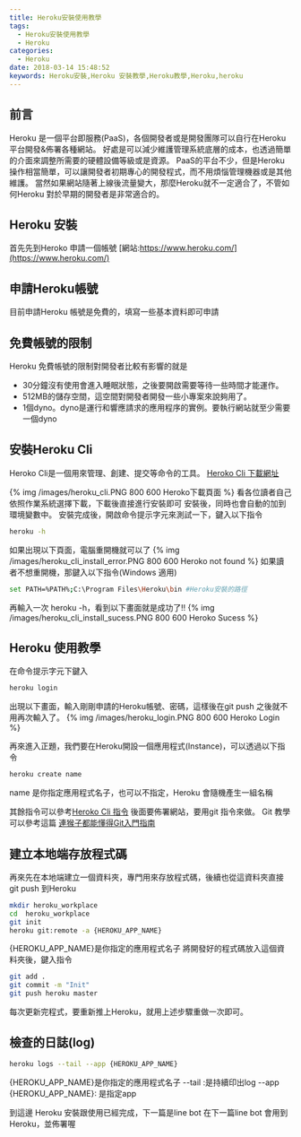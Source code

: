 ```yaml
---
title: Heroku安裝使用教學
tags:
  - Heroku安裝使用教學
  - Heroku
categories:
  - Heroku
date: 2018-03-14 15:48:52
keywords: Heroku安裝,Heroku 安裝教學,Heroku教學,Heroku,heroku
---
```



## 前言
Heroku 是一個平台即服務(PaaS)，各個開發者或是開發團隊可以自行在Heroku平台開發&佈署各種網站。
好處是可以減少維護管理系統底層的成本，也透過簡單的介面來調整所需要的硬體設備等級或是資源。
PaaS的平台不少，但是Heroku操作相當簡單，可以讓開發者初期專心的開發程式，而不用煩惱管理機器或是其他維護。
當然如果網站隨著上線後流量變大，那麼Heroku就不一定適合了，不管如何Heroku 對於早期的開發者是非常適合的。

## Heroku 安裝

首先先到Heroko 申請一個帳號
[網站:https://www.heroku.com/](https://www.heroku.com/) 

## 申請Heroku帳號
目前申請Heroku 帳號是免費的，填寫一些基本資料即可申請
## 免費帳號的限制
Heroku 免費帳號的限制對開發者比較有影響的就是
- 30分鐘沒有使用會進入睡眠狀態，之後要開啟需要等待一些時間才能運作。
- 512MB的儲存空間，這空間對開發者開發一些小專案來說夠用了。
- 1個dyno。dyno是運行和響應請求的應用程序的實例。要執行網站就至少需要一個dyno

## 安裝Heroku Cli
Heroko Cli是一個用來管理、創建、提交等命令的工具。
[Heroko Cli 下載網址](https://devcenter.heroku.com/articles/heroku-cli)

{% img /images/heroku_cli.PNG 800 600 Heroko下載頁面 %}
看各位讀者自己依照作業系統選擇下載，下載後直接進行安裝即可
安裝後，同時也會自動的加到環境變數中。
安裝完成後，開啟命令提示字元來測試一下，鍵入以下指令

``` bash
heroku -h 
```
如果出現以下頁面，電腦重開機就可以了
{% img /images/heroku_cli_install_error.PNG 800 600 Heroko not found %}
如果讀者不想重開機，那鍵入以下指令(Windows 適用)

``` bash
set PATH=%PATH%;C:\Program Files\Heroku\bin #Heroku安裝的路徑
```
再輸入一次 heroku -h，看到以下畫面就是成功了!!
{% img /images/heroku_cli_install_sucess.PNG 800 600 Heroko Sucess %}

## Heroku 使用教學
在命令提示字元下鍵入
``` bash
heroku login
```
出現以下畫面，輸入剛剛申請的Heroku帳號、密碼，這樣後在git push 之後就不用再次輸入了。
{% img /images/heroku_login.PNG 800 600 Heroko Login %}

再來進入正題，我們要在Heroku開設一個應用程式(Instance)，可以透過以下指令
``` bash
heroku create name
```
name 是你指定應用程式名子，也可以不指定，Heroku 會隨機產生一組名稱

其餘指令可以參考[Heroko Cli 指令](https://devcenter.heroku.com/articles/heroku-cli-commands)
後面要佈署網站，要用git 指令來做。
Git 教學可以參考這篇 [連猴子都能懂得Git入門指南](https://backlog.com/git-tutorial/tw/intro/intro2_1.html)

## 建立本地端存放程式碼
再來先在本地端建立一個資料夾，專門用來存放程式碼，後續也從這資料夾直接git push 到Heroku
``` bash
mkdir heroku_workplace
cd  heroku_workplace
git init 
heroku git:remote -a {HEROKU_APP_NAME}
```
{HEROKU_APP_NAME}是你指定的應用程式名子
將開發好的程式碼放入這個資料夾後，鍵入指令
``` bash
git add .
git commit -m "Init"
git push heroku master
```
每次更新完程式，要重新推上Heroku，就用上述步驟重做一次即可。

## 檢查的日誌(log)
``` bash
heroku logs --tail --app {HEROKU_APP_NAME}
```
{HEROKU_APP_NAME}是你指定的應用程式名子
--tail :是持續印出log
--app {HEROKU_APP_NAME}: 是指定app

到這邊 Heroku 安裝跟使用已經完成，下一篇是line bot
在下一篇line bot 會用到Heroku，並佈署喔
